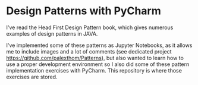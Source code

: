 # Design Patterns with PyCharm

I've read the Head First Design Pattern book, which gives numerous examples of design patterns in JAVA.  

I've implemented some of these patterns as Jupyter Notebooks, as it allows me to include images and a lot of comments (see dedicated project https://github.com/palexthom/Patterns), but also wanted to learn how to use a proper development environment so I also did some of these pattern implementation exercises with PyCharm. This repository is where those exercises are stored.
